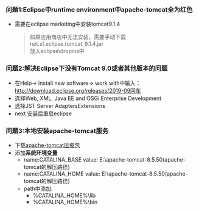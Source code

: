 ### 问题1:Eclipse中runtime environment中apache-tomcat全为红色
  + 需要在eclipse marketing中安装tomcat9.1.4
    > 如果应用商店中无法安装，需要手动下载net.sf.eclipse.tomcat_9.1.4.jar<br>
      放入eclipse\dropins中
      
### 问题2:解决Eclipse下没有Tomcat 9.0或者其他版本的问题
  + 在Help-> install new software-> work with中输入：http://download.eclipse.org/releases/2019-09回车
  + 选择Web, XML, Java EE and OSGi Enterprise Development
  + 选择JST Server AdaptersExtensions
  + next 安装后重启eclipse
  
### 问题3:本地安装apache-tomcat服务
  + 下载[apache-tomcat压缩包](http://mirrors.tuna.tsinghua.edu.cn/apache/tomcat/tomcat-9/v9.0.30/bin/apache-tomcat-9.0.30-windows-x64.zip)
  + 添加**系统环境变量**
    + name:CATALINA_BASE    value: E:\apache-tomcat-8.5.50(apache-tomcat的解压路径)
    + name:CATALINA_HOME    value: E:\apache-tomcat-8.5.50(apache-tomcat的解压路径)
    + path中添加: 
      + %CATALINA_HOME%\lib
      + %CATALINA_HOME%\bin
